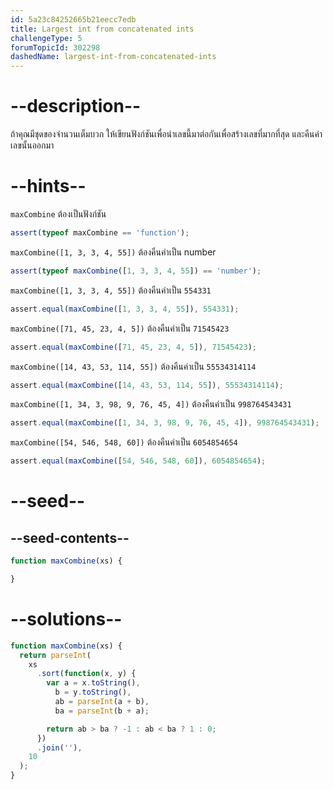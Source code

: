 ```yaml
---
id: 5a23c84252665b21eecc7edb
title: Largest int from concatenated ints
challengeType: 5
forumTopicId: 302298
dashedName: largest-int-from-concatenated-ints
---
```


# --description--

ถ้าคุณมีชุดของจำนวนเต็มบวก ให้เขียนฟังก์ชันเพื่อนำเลขนี้มาต่อกันเพื่อสร้างเลขที่มากที่สุด และคืนค่าเลขนั้นออกมา

# --hints--

`maxCombine` ต้องเป็นฟังก์ชัน

```js
assert(typeof maxCombine == 'function');
```

`maxCombine([1, 3, 3, 4, 55])` ต้องคืนค่าเป็น number

```js
assert(typeof maxCombine([1, 3, 3, 4, 55]) == 'number');
```

`maxCombine([1, 3, 3, 4, 55])` ต้องคืนค่าเป็น `554331`

```js
assert.equal(maxCombine([1, 3, 3, 4, 55]), 554331);
```

`maxCombine([71, 45, 23, 4, 5])` ต้องคืนค่าเป็น `71545423`

```js
assert.equal(maxCombine([71, 45, 23, 4, 5]), 71545423);
```

`maxCombine([14, 43, 53, 114, 55])` ต้องคืนค่าเป็น `55534314114`

```js
assert.equal(maxCombine([14, 43, 53, 114, 55]), 55534314114);
```

`maxCombine([1, 34, 3, 98, 9, 76, 45, 4])` ต้องคืนค่าเป็น `998764543431`

```js
assert.equal(maxCombine([1, 34, 3, 98, 9, 76, 45, 4]), 998764543431);
```

`maxCombine([54, 546, 548, 60])` ต้องคืนค่าเป็น `6054854654`

```js
assert.equal(maxCombine([54, 546, 548, 60]), 6054854654);
```

# --seed--

## --seed-contents--

```js
function maxCombine(xs) {

}
```

# --solutions--

```js
function maxCombine(xs) {
  return parseInt(
    xs
      .sort(function(x, y) {
        var a = x.toString(),
          b = y.toString(),
          ab = parseInt(a + b),
          ba = parseInt(b + a);

        return ab > ba ? -1 : ab < ba ? 1 : 0;
      })
      .join(''),
    10
  );
}
```
